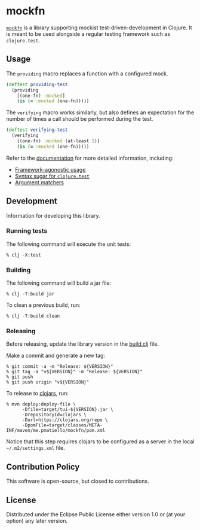 # mockfn

[`mockfn`](https://github.com/pmatiello/mockfn) is a library supporting
mockist test-driven-development in Clojure. It is meant to be used
alongside a regular testing framework such as `clojure.test`.

## Usage

The `providing` macro replaces a function with a configured mock.

```clj
(deftest providing-test
  (providing
    [(one-fn) :mocked]
    (is (= :mocked (one-fn)))))
```

The `verifying` macro works similarly, but also defines an expectation
for the number of times a call should be performed during the test.

```clj
(deftest verifying-test
  (verifying
    [(one-fn) :mocked (at-least 1)]
    (is (= :mocked (one-fn)))))
```

Refer to the [documentation](doc/documentation.md) for more detailed
information, including:

- [Framework-agonostic usage](doc/documentation.md#framework-agonostic-usage)
- [Syntax sugar for `clojure.test`](doc/documentation.md#syntax-sugar-for-clojuretest)
- [Argument matchers](doc/documentation.md#argument-matchers)

## Development

Information for developing this library.

### Running tests

The following command will execute the unit tests:

```
% clj -X:test
```

### Building

The following command will build a jar file:

```
% clj -T:build jar
```

To clean a previous build, run:

```
% clj -T:build clean
```

### Releasing

Before releasing, update the library version in the [build.clj](./build.clj) file.

Make a commit and generate a new tag:

```
% git commit -a -m "Release: ${VERSION}"
% git tag -a "v${VERSION}" -m "Release: ${VERSION}"
% git push
% git push origin "v${VERSION}" 
```

To release to [clojars](https://clojars.org), run:

```
% mvn deploy:deploy-file \
      -Dfile=target/tui-${VERSION}.jar \
      -DrepositoryId=clojars \
      -Durl=https://clojars.org/repo \
      -DpomFile=target/classes/META-INF/maven/me.pmatiello/mockfn/pom.xml
```

Notice that this step requires clojars to be configured as a server in the local
`~/.m2/settings.xml` file.

## Contribution Policy

This software is open-source, but closed to contributions.

## License

Distributed under the Eclipse Public License either version 1.0 or (at
your option) any later version.
